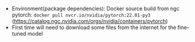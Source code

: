 * Environment(package dependencies): Docker source build from ngc pytorch: `docker pull nvcr.io/nvidia/pytorch:22.01-py3`  (https://catalog.ngc.nvidia.com/orgs/nvidia/containers/pytorch)
* First time will need to download some files from the internet for the fine-tuned model

